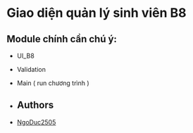 # Giao diện quản lý sinh viên B8

## Module chính cần chú ý:

- UI_B8
- Validation
- Main ( run chương trình )

- ## Authors

- [NgoDuc2505](https://github.com/NgoDuc2505)
